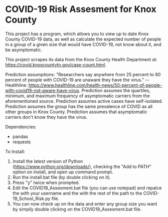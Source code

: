# COVID-19 Risk Assesment for Knox County
This project has a program, which allows you to view up to date Knox County COVID-19 data, as well as calculate the expected number of people in a 
group of a given size that would have COVID-19, not know about it, and be asymptomatic.

This project scrapes its data from the Knox County Health Department at: https://covid.knoxcountytn.gov/case-count.html.

Prediction assumptions:
"Researchers say anywhere from 25 percent to 80 percent of people with COVID-19 are unaware they have the virus."
--Healthline:   https://www.healthline.com/health-news/50-percent-of-people-with-covid19-not-aware-have-virus.
Prediction assumes the quartiles, minimum, and maximum frequency of asymptomatic carriers from the aforementioned source.
Prediction assumes active cases have self-isolated. 
Prediction assumes the group has the same prevalence of COVID as all other groups in Knox County.
Prediction assumes that asymptomatic carriers don't know they have the virus. 

Dependencies:
- pandas
- requests 

To Install: 
1) Install the latest version of Python (https://www.python.org/downloads/), checking the "Add to PATH" option on install, and open up command prompt.
2) Run the install.bat file (by double clicking on it).
3) Press "y" twice when prompted.
6) Edit the COVID19_Assesment.bat file (you can use notepad) and repalce the <user> with your username and the <path> with the rest of the path to the
  COVID-19_School_Risk.py file.
7) You can now check up on the data and enter any group size you want by simpily double clicking on the COVID19_Assesment.bat file.
